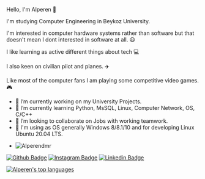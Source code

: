 Hello, I'm Alperen 👋

I'm studying Computer Engineering in Beykoz University.

I'm interested in computer hardware systems rather than software
but that doesn't mean I dont interested in software at all. 😃

I like learning as active different things about tech 💻

I also keen on civilian pilot and planes. ✈️

Like most of the computer fans I am playing some competitive video games. 🎮


- 🔭 I’m currently working on my University Projects.
- 🌱 I’m currently learning Python, MsSQL, Linux, Computer Network, OS, C/C++
- 👯 I’m looking to collaborate on Jobs with working teamwork.
- 🔰 I'm using as OS generally Windows 8/8.1/10 and for developing Linux Ubuntu 20.04 LTS.
- <p align="left"> <img src="https://komarev.com/ghpvc/?username=Alperendmr&label=Profile%20views&color=0e75b6&style=flat" alt="Alperendmr" /> </p>

[![Github Badge](https://img.shields.io/badge/-Github-000?style=quare&labelColor=000&logo=Github&logoColor=white&link=link)](https://github.com/Alperendmr)
[![Instagram Badge](https://img.shields.io/badge/-Instagram-C13584?style=flat-quare&labelColor=C13584&logo=instagram&logoColor=white&link=link)](https://www.instagram.com/alperendmrtrk/)
[![Linkedin Badge](https://img.shields.io/badge/-Linkedin-4169E1?style=flat-quare&labelColor=4169E1&logo=linkedin&logoColor=white&link=link)]()

[![Alperen's top languages](https://github-readme-stats.vercel.app/api/top-langs/?username=Alperendmr)](https://github.com/Alperendmr/github-readme-stats)
